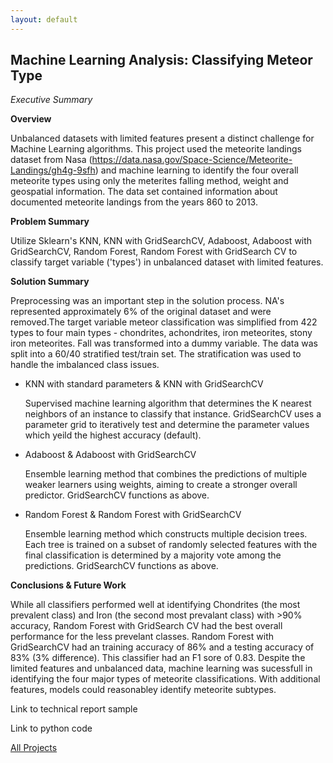 ```yaml
---
layout: default
---
```


## Machine Learning Analysis: Classifying Meteor Type ##

_Executive Summary_

__Overview__

Unbalanced datasets with limited features present a distinct challenge for Machine Learning algorithms. This project used the meteorite landings dataset from Nasa (https://data.nasa.gov/Space-Science/Meteorite-Landings/gh4g-9sfh) and machine learning to identify the four overall meteorite types using only the meterites falling method, weight and geospatial information. The data set contained information about documented meteorite landings from the years 860 to 2013.

__Problem Summary__

Utilize Sklearn's KNN, KNN with GridSearchCV, Adaboost, Adaboost with GridSearchCV, Random Forest, Random Forest with GridSearch CV to classify target variable ('types') in unbalanced dataset with limited features.

__Solution Summary__

Preprocessing was an important step in the solution process. NA's represented approximately 6% of the original dataset and were removed.The target variable meteor classification was simplified from 422 types to four main types - chondrites, achondrites, iron meteorites, stony iron meteorites. Fall was transformed into a dummy variable. The data was split into a 60/40 stratified test/train set. The stratification was used to handle the imbalanced class issues.  

* KNN with standard parameters & KNN with GridSearchCV

  Supervised machine learning algorithm that determines the K nearest neighbors of an instance to classify that instance. GridSearchCV uses a parameter grid to iteratively test and determine the parameter values which   yeild the highest accuracy (default). 

* Adaboost & Adaboost with GridSearchCV

  Ensemble learning method that combines the predictions of multiple weaker learners using weights, aiming to create a stronger overall predictor. GridSearchCV functions as above. 

* Random Forest & Random Forest with GridSearchCV 

  Ensemble learning method which constructs multiple decision trees. Each tree is trained on a subset of randomly selected features with the final classification is determined by a majority vote among the predictions. GridSearchCV functions as above.

__Conclusions & Future Work__ 

While all classifiers performed well at identifying Chondrites (the most prevalent class) and Iron (the second most prevalant class) with >90% accuracy, Random Forest with GridSearch CV had the best overall performance for the less prevelant classes. Random Forest with GridSearchCV had an training accuracy of 86% and a testing accuracy of 83% (3% difference). This classifier had an F1 sore of 0.83. Despite the limited features and unbalanced data, machine learning was sucessfull in identifying the four major types of meteorite classifications. With additional features, models could reasonabley identify meteorite subtypes. 

Link to technical report sample

Link to python code

[All Projects](./)
